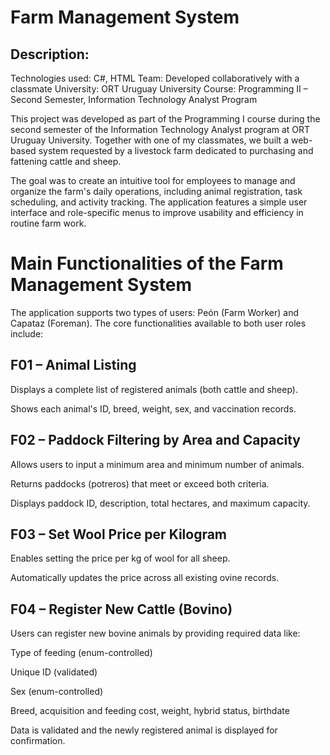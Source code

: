 # Farm Management System

## Description:

Technologies used: C#, HTML
Team: Developed collaboratively with a classmate
University: ORT Uruguay University
Course: Programming II – Second Semester, Information Technology Analyst Program

This project was developed as part of the Programming I course during the second semester of the Information Technology Analyst program at ORT Uruguay University. Together with one of my classmates, we built a web-based system requested by a livestock farm dedicated to purchasing and fattening cattle and sheep.

The goal was to create an intuitive tool for employees to manage and organize the farm's daily operations, including animal registration, task scheduling, and activity tracking. The application features a simple user interface and role-specific menus to improve usability and efficiency in routine farm work.

# Main Functionalities of the Farm Management System
The application supports two types of users: Peón (Farm Worker) and Capataz (Foreman). The core functionalities available to both user roles include:

## F01 – Animal Listing
Displays a complete list of registered animals (both cattle and sheep).

Shows each animal's ID, breed, weight, sex, and vaccination records.

## F02 – Paddock Filtering by Area and Capacity
Allows users to input a minimum area and minimum number of animals.

Returns paddocks (potreros) that meet or exceed both criteria.

Displays paddock ID, description, total hectares, and maximum capacity.

## F03 – Set Wool Price per Kilogram
Enables setting the price per kg of wool for all sheep.

Automatically updates the price across all existing ovine records.

## F04 – Register New Cattle (Bovino)
Users can register new bovine animals by providing required data like:

Type of feeding (enum-controlled)

Unique ID (validated)

Sex (enum-controlled)

Breed, acquisition and feeding cost, weight, hybrid status, birthdate

Data is validated and the newly registered animal is displayed for confirmation.
